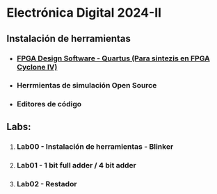 # Electrónica Digital 2024-II

## Instalación de herramientas

* ### [FPGA Design Software - Quartus (Para sintezis en FPGA Cyclone IV)](./labs/lab00/Quartus_installation_guide.md)

* ### Herrmientas de simulación Open Source

* ### Editores de código

## Labs:

1. ### Lab00 - Instalación de herramientas - Blinker
2. ### Lab01 - 1 bit full adder / 4 bit adder
2. ### Lab02 - Restador